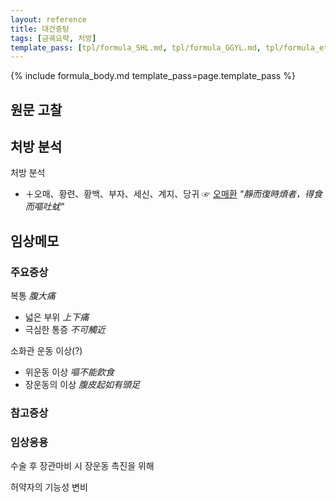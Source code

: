 ```yaml
---
layout: reference
title: 대건중탕
tags: [금궤요략, 처방]
template_pass: [tpl/formula_SHL.md, tpl/formula_GGYL.md, tpl/formula_etc.md]
---
```


{% include formula_body.md template_pass=page.template_pass %}

## 원문 고찰

## 처방 분석

처방 분석
* ＋오매、황련、황백、부자、세신、계지、당귀 ☞ [오매환]({{site.formulaurl}}/오매환) _"靜而復時煩者，得食而嘔吐蚘"_



## 임상메모


### 주요증상

복통 _腹大痛_
* 넓은 부위  _上下痛_
* 극심한 통증 _不可觸近_

소화관 운동 이상(?)
* 위운동 이상 _嘔不能飮食_
* 장운동의 이상 _腹皮起如有頭足_

### 참고증상


### 임상응용

수술 후 장관마비 시 장운동 촉진을 위해

허약자의 기능성 변비
